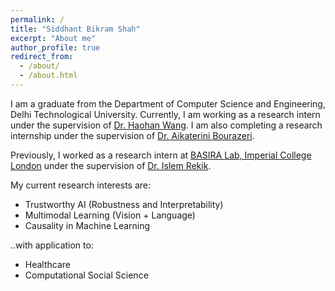 ```yaml
---
permalink: /
title: "Siddhant Bikram Shah"
excerpt: "About me"
author_profile: true
redirect_from: 
  - /about/
  - /about.html
---
```


I am a graduate from the Department of Computer Science and Engineering, Delhi Technological University. Currently, I am working as a research intern under the supervision of [Dr. Haohan Wang](https://haohanwang.github.io/). I am also completing a research internship under the supervision of [Dr. Aikaterini Bourazeri](https://www.essex.ac.uk/people/BOURA96709/Katerina-Bourazeri).

Previously, I worked as a research intern at [BASIRA Lab, Imperial College London](https://basira-lab.com/) under the supervision of [Dr. Islem Rekik](https://ix.imperial.ac.uk/profiles/islem-rekik/).

My current research interests are: 

+ Trustworthy AI (Robustness and Interpretability)
+ Multimodal Learning (Vision + Language)
+ Causality in Machine Learning 

..with application to:

+ Healthcare
+ Computational Social Science
